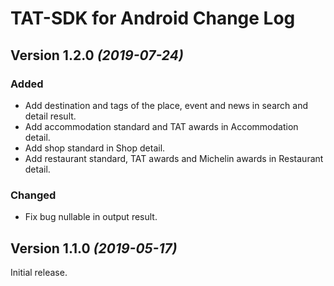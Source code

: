 TAT-SDK for Android Change Log
==========

Version 1.2.0 *(2019-07-24)*
----------------------------

### Added
- Add destination and tags of the place, event and news in search and detail result.
- Add accommodation standard and TAT awards in Accommodation detail.
- Add shop standard in Shop detail.
- Add restaurant standard, TAT awards and Michelin awards in Restaurant detail.

### Changed
- Fix bug nullable in output result.


Version 1.1.0 *(2019-05-17)*
----------------------------
Initial release.